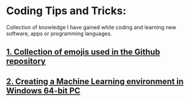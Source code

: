 # Coding Tips and Tricks:

Collection of knowledge I have gained while coding and learning new software, apps or programming languages.

## [1. Collection of emojis used in the Github repository](https://github.com/sarunonline/coding_tips/blob/main/code_tips/emoji/README.md)

## [2. Creating a Machine Learning environment in Windows 64-bit PC](https://github.com/sarunonline/coding_tips/blob/main/code_tips/ml/README.md)


   

